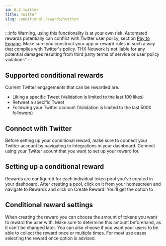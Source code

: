 ```yaml
---
id: 6.2.twitter
title: Twitter 
slug: conditional_rewards/twitter
---
```


:::info
Warning, using this functionality is at your own risk. Automated rewards potentially can conflict with Twitter user policy, section [Pay to Engage](https://developer.twitter.com/en/developer-terms/policy). Make sure you construct your app or reward rules in such a way that complies with Twitter's policy. THX Network is not liable for any potential damages resulting from third party terms of service or user policy violations"
:::

## Supported conditional rewards
Current Twitter engagements that can be rewarded are:
- Liking a specific Tweet (Validation is limited to the last 100 likes)
- Retweet a specific Tweet
- Following your Twitter account (Validation is limited to the last 5000 followers)

## Connect with Twitter
Before setting up your conditional reward, make sure to connect your Twitter account by navigating to Integrations in your dashboard. Connect using your Twitter acount that you want to set up your reward for.

## Setting up a conditional reward
Rewards are configured for each individual token pool you've created in your dashboard. After creating a pool, click on it from your homescreen and navigate to Rewards and click on Create Reward. You'll get the option to 

## Conditional reward settings
When creating the reward you can choose the amount of tokens you want to reward the user with. Make sure to determine this amount beforehand, as it can't be changed later. You can also choose if you want your users to be able to collect the reward once or multiple times. For most use cases selecting the reward once option is advised. 